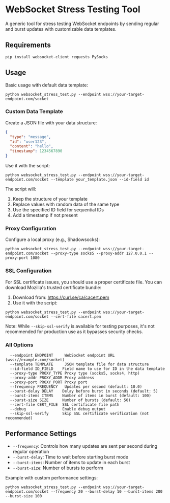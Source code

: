 # WebSocket Stress Testing Tool

A generic tool for stress testing WebSocket endpoints by sending regular and burst updates with customizable data templates.

## Requirements

```
pip install websocket-client requests PySocks
```

## Usage

Basic usage with default data template:
```
python websocket_stress_test.py --endpoint wss://your-target-endpoint.com/socket
```

### Custom Data Template

Create a JSON file with your data structure:
```json
{
  "type": "message",
  "id": "user123",
  "content": "hello",
  "timestamp": 1234567890
}
```

Use it with the script:
```
python websocket_stress_test.py --endpoint wss://your-target-endpoint.com/socket --template your_template.json --id-field id
```

The script will:
1. Keep the structure of your template
2. Replace values with random data of the same type
3. Use the specified ID field for sequential IDs
4. Add a timestamp if not present

### Proxy Configuration

Configure a local proxy (e.g., Shadowsocks):
```
python websocket_stress_test.py --endpoint wss://your-target-endpoint.com/socket --proxy-type socks5 --proxy-addr 127.0.0.1 --proxy-port 1080
```

### SSL Configuration

For SSL certificate issues, you should use a proper certificate file. You can download Mozilla's trusted certificate bundle:

1. Download from: https://curl.se/ca/cacert.pem
2. Use it with the script:
```
python websocket_stress_test.py --endpoint wss://your-target-endpoint.com/socket --cert-file cacert.pem
```

Note: While `--skip-ssl-verify` is available for testing purposes, it's not recommended for production use as it bypasses security checks.

### All Options

```
  --endpoint ENDPOINT     WebSocket endpoint URL (wss://example.com/socket)
  --template TEMPLATE     JSON template file for data structure
  --id-field ID_FIELD    Field name to use for ID in the data template
  --proxy-type PROXY_TYPE Proxy type (socks5, socks4, http)
  --proxy-addr PROXY_ADDR Proxy address
  --proxy-port PROXY_PORT Proxy port
  --frequency FREQUENCY   Updates per second (default: 10.0)
  --burst-delay DELAY    Delay before burst in seconds (default: 5)
  --burst-items ITEMS    Number of items in burst (default: 100)
  --burst-size SIZE      Number of bursts (default: 50)
  --cert-file CERT_FILE  SSL certificate file path
  --debug                Enable debug output
  --skip-ssl-verify      Skip SSL certificate verification (not recommended)
```

## Performance Settings

- `--frequency`: Controls how many updates are sent per second during regular operation
- `--burst-delay`: Time to wait before starting burst mode
- `--burst-items`: Number of items to update in each burst
- `--burst-size`: Number of bursts to perform

Example with custom performance settings:
```
python websocket_stress_test.py --endpoint wss://your-target-endpoint.com/socket --frequency 20 --burst-delay 10 --burst-items 200 --burst-size 100
```